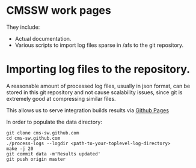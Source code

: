 CMSSW work pages
================

They include:

- Actual documentation.
- Various scripts to import log files sparse in /afs to the git repository. 

Importing log files to the repository.
======================================

A reasonable amount of processed log files, usually in json format, can be 
stored in this git repository and not cause scalability issues, since git 
is extremely good at compressing similar files.

This allows us to serve integration builds results via [Github
Pages](http://pages.github.com)

In order to populate the data directory:

```
git clone cms-sw.github.com
cd cms-sw.github.com
./process-logs --logdir <path-to-your-toplevel-log-directory>
make -j 20
git commit data -m'Results updated'
git push origin master
```
